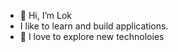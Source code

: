 - 👋 Hi, I’m Lok
-  I like to learn and build applications. 
- 🌱 I love to explore new technoloies


<!---
lokv010/lokv010 is a ✨ special ✨ repository because its `README.md` (this file) appears on your GitHub profile.
You can click the Preview link to take a look at your changes.
--->
